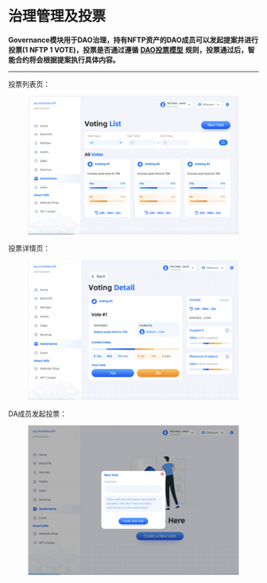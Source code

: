 # 治理管理及投票

**Governance模块用于DAO治理，持有NFTP资产的DAO成员可以发起提案并进行投票(1 NFTP 1 VOTE)，投票是否通过遵循** [**DAO投票模型**](../shi-yong-launch-qi-dong-dao/she-zhi-dao-tou-piao-mo-xing.md) **规则，投票通过后，智能合约将会根据提案执行具体内容。**

****

投票列表页：

<figure><img src="../../.gitbook/assets/image.png" alt=""><figcaption></figcaption></figure>

投票详情页：

<figure><img src="../../.gitbook/assets/image (4).png" alt=""><figcaption></figcaption></figure>



DA成员发起投票：

<figure><img src="../../.gitbook/assets/image (2).png" alt=""><figcaption></figcaption></figure>
